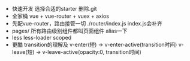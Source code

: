 - 快速开发
	选择合适的starter
	删除.git
- 全家桶
	vue + vue-router + vuex + axios
- 先配vue-router，路由接管一切
	./router/index.js  index.js会补齐
- pages/
	所有路由级别组件都叫页面组件
	alias一下
- less less-loader
	scoped
- 更酷
	transition的理解及
	v-enter(短) -> v-enter-active(transition时间)
	v-leave(短) -> v-leave-active(opacity:0, transition时间)